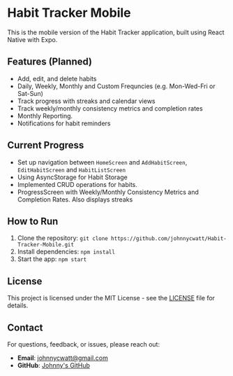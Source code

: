 # Habit Tracker Mobile

This is the mobile version of the Habit Tracker application, built using React Native with Expo.

## Features (Planned)
- Add, edit, and delete habits
- Daily, Weekly, Monthly and Custom Frequncies (e.g. Mon-Wed-Fri or Sat-Sun)
- Track progress with streaks and calendar views
- Track weekly/monthly consistency metrics and completion rates
- Monthly Reporting.
- Notifications for habit reminders

## Current Progress
- Set up navigation between `HomeScreen` and `AddHabitScreen`, `EditHabitScreen` and `HabitListScreen`
- Using AsyncStorage for Habit Storage
- Implemented CRUD operations for habits.
- ProgressScreen with Weekly/Monthly Consistency Metrics and Completion Rates. Also displays streaks

## How to Run
1. Clone the repository: `git clone https://github.com/johnnycwatt/Habit-Tracker-Mobile.git`
2. Install dependencies: `npm install`
3. Start the app: `npm start`

## License

This project is licensed under the MIT License - see the [LICENSE](LICENSE) file for details.

## Contact

For questions, feedback, or issues, please reach out:

- **Email**: [johnnycwatt@gmail.com](mailto:johnnycwatt@gmail.com)
- **GitHub**: [Johnny's GitHub](https://github.com/johnnycwatt)

